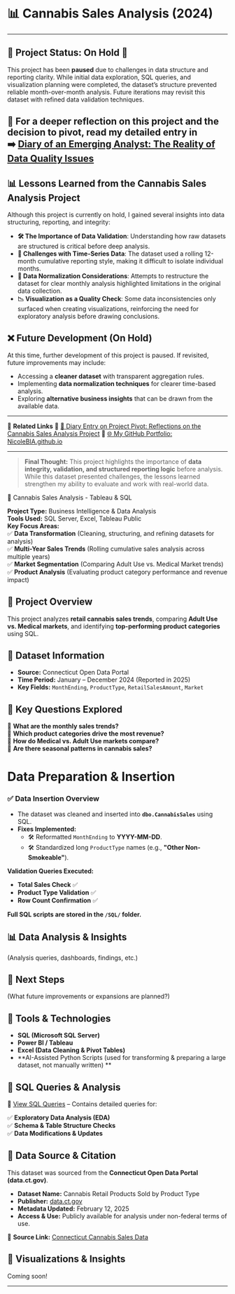 # 📊 Cannabis Sales Analysis (2024) 

---
## 🚨 Project Status: On Hold 🚨
This project has been **paused** due to challenges in data structure and reporting clarity. While initial data exploration, SQL queries, and visualization planning were completed, the dataset’s structure prevented reliable month-over-month analysis. Future iterations may revisit this dataset with refined data validation techniques.

📌 **For a deeper reflection on this project and the decision to pivot, read my detailed entry in**  
➡️ [Diary of an Emerging Analyst: The Reality of Data Quality Issues](https://github.com/NicoleBIA/NicoleBIA.github.io/blob/main/blog/diary/diary-entry-2024-02-22.md)
---

## 📊 Lessons Learned from the Cannabis Sales Analysis Project

Although this project is currently on hold, I gained several insights into data structuring, reporting, and integrity:

- **🛠️ The Importance of Data Validation**: Understanding how raw datasets are structured is critical before deep analysis.
- **📅 Challenges with Time-Series Data**: The dataset used a rolling 12-month cumulative reporting style, making it difficult to isolate individual months.
- **🧹 Data Normalization Considerations**: Attempts to restructure the dataset for clear monthly analysis highlighted limitations in the original data collection.
- **📉 Visualization as a Quality Check**: Some data inconsistencies only surfaced when creating visualizations, reinforcing the need for exploratory analysis before drawing conclusions.

## ❌ Future Development (On Hold)
At this time, further development of this project is paused. If revisited, future improvements may include:
- Accessing a **cleaner dataset** with transparent aggregation rules.
- Implementing **data normalization techniques** for clearer time-based analysis.
- Exploring **alternative business insights** that can be drawn from the available data.

---

📂 **Related Links**
🔹 [📖 Diary Entry on Project Pivot: Reflections on the Cannabis Sales Analysis Project](https://github.com/NicoleBIA/NicoleBIA.github.io/blob/main/blog/diary/diary-entry-2024-02-22.md)
🔹 [🌐 My GitHub Portfolio: NicoleBIA.github.io](https://nicolebia.github.io/)

---

> **Final Thought:** This project highlights the importance of **data integrity, validation, and structured reporting logic** before analysis. While this dataset presented challenges, the lessons learned strengthen my ability to evaluate and work with real-world data.

📌 Cannabis Sales Analysis - Tableau & SQL

**Project Type:** Business Intelligence & Data Analysis  
**Tools Used:** SQL Server, Excel, Tableau Public  
**Key Focus Areas:**  
✅ **Data Transformation** (Cleaning, structuring, and refining datasets for analysis)  
✅ **Multi-Year Sales Trends** (Rolling cumulative sales analysis across multiple years)  
✅ **Market Segmentation** (Comparing Adult Use vs. Medical Market trends)  
✅ **Product Analysis** (Evaluating product category performance and revenue impact)  

## 📌 Project Overview
This project analyzes **retail cannabis sales trends**, comparing **Adult Use vs. Medical markets**, and identifying **top-performing product categories** using SQL.

## 📌 Dataset Information
- **Source:** Connecticut Open Data Portal
- **Time Period:** January – December 2024 (Reported in 2025)
- **Key Fields:** `MonthEnding`, `ProductType`, `RetailSalesAmount`, `Market`

## 📌 Key Questions Explored
🔹 **What are the monthly sales trends?**  
🔹 **Which product categories drive the most revenue?**  
🔹 **How do Medical vs. Adult Use markets compare?**  
🔹 **Are there seasonal patterns in cannabis sales?**  

#  Data Preparation & Insertion  

### ✅ Data Insertion Overview
- The dataset was cleaned and inserted into **`dbo.CannabisSales`** using SQL.
- **Fixes Implemented:**
  - 🛠 Reformatted `MonthEnding` to **YYYY-MM-DD**.
  - 🛠 Standardized long `ProductType` names (e.g., **"Other Non-Smokeable"**).
    
 **Validation Queries Executed:**
  -  **Total Sales Check** ✅
  -  **Product Type Validation** ✅
  -  **Row Count Confirmation** ✅

**Full SQL scripts are stored in the `/SQL/` folder.**

## 📊 Data Analysis & Insights
(Analysis queries, dashboards, findings, etc.)

## 📌 Next Steps
(What future improvements or expansions are planned?)

## 📌 Tools & Technologies
- **SQL (Microsoft SQL Server)**
- **Power BI / Tableau**
- **Excel (Data Cleaning & Pivot Tables)**
- **AI-Assisted Python Scripts (used for transforming & preparing a large dataset, not manually written) **  

## 📌 SQL Queries & Analysis
📂 [View SQL Queries](SQL_Queries.md) – Contains detailed queries for:

✅ **Exploratory Data Analysis (EDA)**  
✅ **Schema & Table Structure Checks**  
✅ **Data Modifications & Updates**  

## 📌 Data Source & Citation
This dataset was sourced from the **Connecticut Open Data Portal (data.ct.gov)**.

- **Dataset Name:** Cannabis Retail Products Sold by Product Type  
- **Publisher:** [data.ct.gov](https://data.ct.gov/)  
- **Metadata Updated:** February 12, 2025  
- **Access & Use:** Publicly available for analysis under non-federal terms of use.  

📌 **Source Link:** [Connecticut Cannabis Sales Data](https://data.ct.gov/api/views/jyg4-yu7v)

## 📌 Visualizations & Insights
Coming soon!   

---
